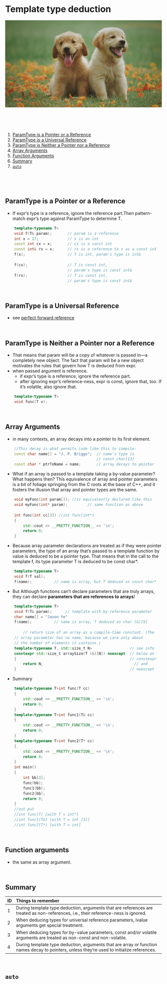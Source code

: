 # Template type deduction
![image](./image/type-deduction-1.png)
<p></br></p>
<p></br></p>

1. [ParamType is a Pointer or a Reference](##%20ParamType%20is%20a%20Pointer%20or%20a%20Reference)  
2. [ParamType is a Universal Reference](##%20ParamType%20is%20a%20Universal%20Reference)
3. [ParamType is Neither a Pointer nor a Reference](##%20ParamType%20is%20Neither%20a%20Pointer%20nor%20a%20Reference)  
4. [Array Arguments](##%20Array%20Arguments)
5. [Function Arguments](##%20Function%20Arguments)
6. [Summary](##%20Summary)
7. [`auto`](##%20auto)

<p></br></p>
<p></br></p>

## ParamType is a Pointer or a Reference
- If expr’s type is a reference, ignore the reference part.Then pattern-match expr’s type against ParamType to determine T.
```c++
    template<typename T>
    void f(T& param);       // param is a reference
    int x = 27;             // x is an int
    const int cx = x;       // cx is a const int
    const int& rx = x;      // rx is a reference to x as a const int
    f(x);                   // T is int, param's type is int&

    f(cx);                  // T is const int,
                            // param's type is const int&
    f(rx);                  // T is const int,
                            // param's type is const int&
```

<p></br></p>

## ParamType is a Universal Reference
- see [perfect forward reference](../basic/concept/forward-reference.md)

<p></br></p>

## ParamType is Neither a Pointer nor a Reference
- That means that param will be a copy of whatever is passed in—a completely new object. The fact that param will be a new object motivates the rules that govern how T is deduced from expr.
- when passed argument is reference.
    - if expr’s type is a reference, ignore the reference part.
    - after ignoring expr’s reference-ness, expr is const, ignore that, too. If it’s volatile, also ignore that.
```c++
    template<typename T>
    void func(T v);
```

<p></br></p>

## Array Arguments
-  in many contexts, an array decays into a pointer to its first element. 
```c++
    //This decay is what permits code like this to compile:
    const char name[] = "J. P. Briggs";  // name's type is
                                         // const char[13]
    const char * ptrToName = name;       // array decays to pointer
```
-  What if an array is passed to a template taking a by-value parameter? What happens then? This equivalence of array and pointer parameters is a bit of foliage springing from the C roots at the base of C++, and it fosters the illusion that array and pointer types are the same.
```c++
    void myFunc(int param[]); //is equivalently declared like this
    void myFunc(int* param);         // same function as above

    int func(int cc[3]) //int func(int*)
    {
        std::cout << __PRETTY_FUNCTION__ << '\n';
        return 0;
    }
```  
- Because array parameter declarations are treated as if they were pointer parameters, the type of an array that’s passed to a template function by value is deduced to be a pointer type. That means that in the call to the template f, its type parameter T is deduced to be const char*.
```c++
    template<typename T>
    void f(T val);
    f(name);          // name is array, but T deduced as const char*
```
- But Although functions can’t declare parameters that are truly arrays, they can declare **parameters that are references to arrays**!
```c++
    template<typename T>
    void f(T& param);      // template with by-reference parameter
    char name[] = "Jason Ye"
    f(name);          // name is array, T deduced as char (&)[9]

        // return size of an array as a compile-time constant. (The
    // array parameter has no name, because we care only about
    // the number of elements it contains.)
    template<typename T, std::size_t N>                 // see info
    constexpr std::size_t arraySize(T (&)[N]) noexcept  // below on
    {                                                   // constexpr
        return N;                                         // and
    }                                                   // noexcept

```
- Summary
```c++
    template<typename T>int func(T cc)
    {
        std::cout << __PRETTY_FUNCTION__ << '\n';
        return 0;
    }
    template<typename T>int func1(T& cc)
    {
        std::cout << __PRETTY_FUNCTION__ << '\n';
        return 0;
    }
    template<typename T>int func2(T* cc)
    {
        std::cout << __PRETTY_FUNCTION__ << '\n';
        return 0;
    }
    int main()
    {
        int bb[3];
        func(bb);
        func1(bb);
        func2(bb);
        return 0;
    }
    //out put
    //int func(T) [with T = int*]
    //int func1(T&) [with T = int [3]]
    //int func2(T*) [with T = int]
```
<p></br></p>

## Function arguments
- the same as array argument.

<p></br></p>

## Summary

| ID | Things to remember |
|:----|:-----------|
|1|During template type deduction, arguments that are references are treated as non-references, i.e., their reference-ness is ignored.|
|2|When deducing types for universal reference parameters, lvalue arguments get special treatment.|
|3|When deducing types for by-value parameters, const and/or volatile arguments are treated as non-const and non-volatile.|
|4|During template type deduction, arguments that are array or function names decay to pointers, unless they’re used to initialize references.|

<p></br></p>

## `auto`